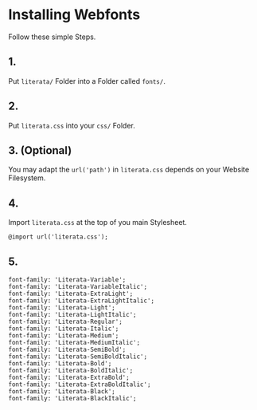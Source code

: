 # Installing Webfonts
Follow these simple Steps.

## 1.
Put `literata/` Folder into a Folder called `fonts/`.

## 2.
Put `literata.css` into your `css/` Folder.

## 3. (Optional)
You may adapt the `url('path')` in `literata.css` depends on your Website Filesystem.

## 4.
Import `literata.css` at the top of you main Stylesheet.

```
@import url('literata.css');
```

## 5.


```
font-family: 'Literata-Variable';
font-family: 'Literata-VariableItalic';
font-family: 'Literata-ExtraLight';
font-family: 'Literata-ExtraLightItalic';
font-family: 'Literata-Light';
font-family: 'Literata-LightItalic';
font-family: 'Literata-Regular';
font-family: 'Literata-Italic';
font-family: 'Literata-Medium';
font-family: 'Literata-MediumItalic';
font-family: 'Literata-SemiBold';
font-family: 'Literata-SemiBoldItalic';
font-family: 'Literata-Bold';
font-family: 'Literata-BoldItalic';
font-family: 'Literata-ExtraBold';
font-family: 'Literata-ExtraBoldItalic';
font-family: 'Literata-Black';
font-family: 'Literata-BlackItalic';
```

